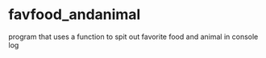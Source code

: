 # favfood_andanimal
program that uses a function to spit out favorite food and animal in console log
